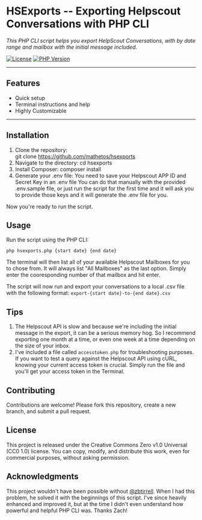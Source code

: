 # **HSExports -- Exporting Helpscout Conversations with PHP CLI**
_This PHP CLI script helps you export HelpScout Conversations, with by date range and mailbox with the initial message included._

[![License](https://img.shields.io/badge/license-CC0_1.0-lightgrey.svg)](LICENSE) [![PHP Version](https://img.shields.io/badge/php-%3E%3D7.4-green)](https://www.php.net/)

---

## **Features**  
- Quick setup  
- Terminal instructions and help  
- Highly Customizable  

---

## **Installation**  

1. Clone the repository:  
   git clone https://github.com/mathetos/hsexports
2. Navigate to the directory:
   cd hsexports
3. Install Composer:
   composer install
4. Generate your .env file:
    You need to save your Helpscout APP ID and Secret Key in an .env file
    You can do that manually with the provided .env.sample file, or just run the script for the first time and it will ask you to provide those keys and it will generate the .env file for you.

Now you're ready to run the script.

## **Usage**
Run the script using the PHP CLI:

`php hsexports.php {start date} {end date}`

The terminal will then list all of your available Helpscout Mailboxes for you to chose from. It will always list "All Mailboxes" as the last option. Simply enter the cooresponding number of that mailbox and hit enter. 

The script will now run and export your conversations to a local .csv file with the following format: `export-{start date}-to-{end date}.csv` 

## **Tips**
1. The Helpscout API is slow and because we're including the initial message in the export, it can be a serious memory hog. So I recommend exporting one month at a time, or even one week at a time depending on the size of your inbox. 
2. I've included a file called `accesstoken.php` for troubleshooting purposes. If you want to test a query against the Helpscout API using cURL, knowing your current access token is crucial. Simply run the file and you'll get your access token in the Terminal. 

## **Contributing**
Contributions are welcome! Please fork this repository, create a new branch, and submit a pull request.

## **License**
This project is released under the Creative Commons Zero v1.0 Universal (CC0 1.0) license. You can copy, modify, and distribute this work, even for commercial purposes, without asking permission.

## Acknowledgments
This project wouldn't have been possible without [@zbtirrell](https://github.com/zbtirrell). When I had this problem, he solved it with the beginnings of this script. I've since heavily enhanced and improved it, but at the time I didn't even understand how powerful and helpful PHP CLI was. Thanks Zach!







